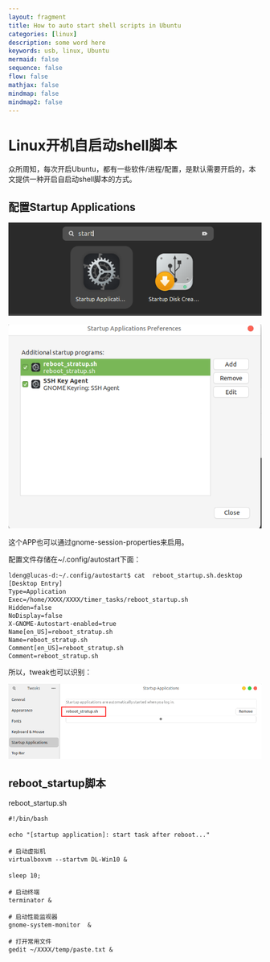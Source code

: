 ```yaml
---
layout: fragment
title: How to auto start shell scripts in Ubuntu
categories: [linux]
description: some word here
keywords: usb, linux, Ubuntu
mermaid: false
sequence: false
flow: false
mathjax: false
mindmap: false
mindmap2: false
---
```




#  Linux开机自启动shell脚本

众所周知，每次开启Ubuntu，都有一些软件/进程/配置，是默认需要开启的，本文提供一种开启自启动shell脚本的方式。



## 配置Startup Applications



![image-20231029152511510](https://raw.githubusercontent.com/KingofHubGit/ImageFactory/main/Public/image-20231029152511510.png)

![image-20231029152758224](https://raw.githubusercontent.com/KingofHubGit/ImageFactory/main/Public/image-20231029152758224.png)

这个APP也可以通过gnome-session-properties来启用。

配置文件存储在~/.config/autostart下面：

```shell
ldeng@lucas-d:~/.config/autostart$ cat  reboot_startup.sh.desktop 
[Desktop Entry]
Type=Application
Exec=/home/XXXX/XXXX/timer_tasks/reboot_startup.sh
Hidden=false
NoDisplay=false
X-GNOME-Autostart-enabled=true
Name[en_US]=reboot_stratup.sh
Name=reboot_stratup.sh
Comment[en_US]=reboot_stratup.sh
Comment=reboot_stratup.sh
```

所以，tweak也可以识别：

![image-20231029161323524](https://raw.githubusercontent.com/KingofHubGit/ImageFactory/main/Public/image-20231029161323524.png)





## reboot_startup脚本



reboot_startup.sh

```
#!/bin/bash

echo "[startup application]: start task after reboot..."

# 启动虚拟机
virtualboxvm --startvm DL-Win10 & 

sleep 10;

# 启动终端
terminator &

# 启动性能监视器
gnome-system-monitor  &

# 打开常用文件
gedit ~/XXXX/temp/paste.txt &

```















